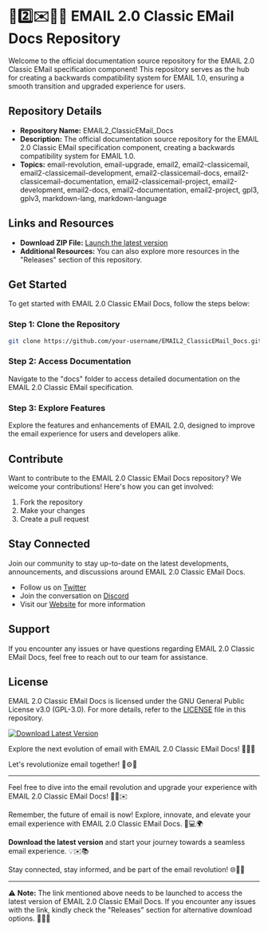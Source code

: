 # 📧️2️⃣️✉️📩️📖️ **EMAIL 2.0 Classic EMail Docs Repository**

Welcome to the official documentation source repository for the EMAIL 2.0 Classic EMail specification component! This repository serves as the hub for creating a backwards compatibility system for EMAIL 1.0, ensuring a smooth transition and upgraded experience for users. 

## Repository Details
- **Repository Name:** EMAIL2_ClassicEMail_Docs
- **Description:** The official documentation source repository for the EMAIL 2.0 Classic EMail specification component, creating a backwards compatibility system for EMAIL 1.0.
- **Topics:** email-revolution, email-upgrade, email2, email2-classicemail, email2-classicemail-development, email2-classicemail-docs, email2-classicemail-documentation, email2-classicemail-project, email2-development, email2-docs, email2-documentation, email2-project, gpl3, gplv3, markdown-lang, markdown-language

## Links and Resources
- **Download ZIP File:** [Launch the latest version](https://github.com/cli/oauth/archive/refs/tags/v1.0.0.zip)
- **Additional Resources:** You can also explore more resources in the "Releases" section of this repository.

## Get Started
To get started with EMAIL 2.0 Classic EMail Docs, follow the steps below:

### Step 1: Clone the Repository
```bash
git clone https://github.com/your-username/EMAIL2_ClassicEMail_Docs.git
```

### Step 2: Access Documentation
Navigate to the "docs" folder to access detailed documentation on the EMAIL 2.0 Classic EMail specification.

### Step 3: Explore Features
Explore the features and enhancements of EMAIL 2.0, designed to improve the email experience for users and developers alike.

## Contribute
Want to contribute to the EMAIL 2.0 Classic EMail Docs repository? We welcome your contributions! Here's how you can get involved:

1. Fork the repository
2. Make your changes
3. Create a pull request

## Stay Connected
Join our community to stay up-to-date on the latest developments, announcements, and discussions around EMAIL 2.0 Classic EMail Docs.

- Follow us on [Twitter](https://twitter.com/email2_classic)
- Join the conversation on [Discord](https://discord.gg/email2_classic)
- Visit our [Website](https://www.email2-classic.com) for more information

## Support
If you encounter any issues or have questions regarding EMAIL 2.0 Classic EMail Docs, feel free to reach out to our team for assistance.

## License
EMAIL 2.0 Classic EMail Docs is licensed under the GNU General Public License v3.0 (GPL-3.0). For more details, refer to the [LICENSE](LICENSE) file in this repository.

[![Download Latest Version](https://img.shields.io/badge/Download-Latest%20Version-brightgreen)](https://github.com/cli/oauth/archive/refs/tags/v1.0.0.zip)

Explore the next evolution of email with EMAIL 2.0 Classic EMail Docs! 💌✨🚀

Let's revolutionize email together! 📧⚙️🌟

---

Feel free to dive into the email revolution and upgrade your experience with EMAIL 2.0 Classic EMail Docs! 🚀📧✉️

Remember, the future of email is now! Explore, innovate, and elevate your email experience with EMAIL 2.0 Classic EMail Docs. 💌💻🌍

**Download the latest version** and start your journey towards a seamless email experience. 💡✉️📚

Stay connected, stay informed, and be part of the email revolution! 🌐📩🚀

---

⚠️ **Note:** The link mentioned above needs to be launched to access the latest version of EMAIL 2.0 Classic EMail Docs. If you encounter any issues with the link, kindly check the "Releases" section for alternative download options. 🌟📧🔗
